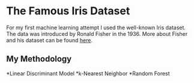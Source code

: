 # The Famous Iris Dataset
For my first machine learning attempt I used the well-known Iris dataset. The data was introduced by Ronald Fisher in the 1936.
More about Fisher and his dataset can be found [here](https://en.wikipedia.org/wiki/Iris_flower_data_set).


## My Methodology
*Linear Discriminant Model
*k-Nearest Neighbor
*Random Forest
